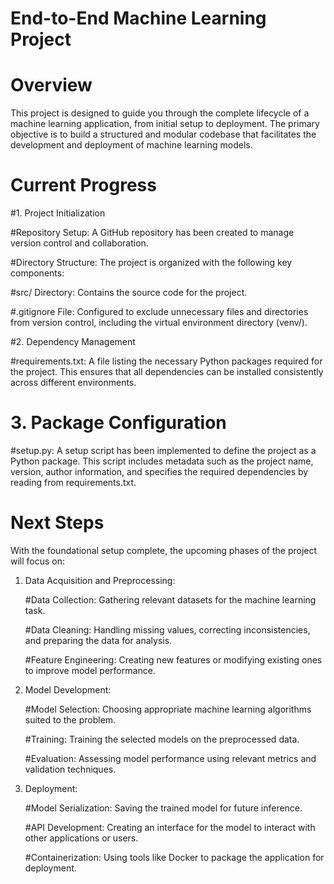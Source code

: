 # End-to-End Machine Learning Project

# Overview

This project is designed to guide you through the complete lifecycle of a machine learning application, from initial setup to deployment. The primary objective is to build a structured and modular codebase that facilitates the development and deployment of machine learning models.

# Current Progress

#1. Project Initialization

#Repository Setup: A GitHub repository has been created to manage version control and collaboration.

#Directory Structure: The project is organized with the following key components:

#src/ Directory: Contains the source code for the project.

#.gitignore File: Configured to exclude unnecessary files and directories from version control, including the virtual environment directory (venv/).

#2. Dependency Management

#requirements.txt: A file listing the necessary Python packages required for the project. This ensures that all dependencies can be installed consistently across different environments.

# 3. Package Configuration

#setup.py: A setup script has been implemented to define the project as a Python package. This script includes metadata such as the project name, version, author information, and specifies the required dependencies by reading from requirements.txt.

# Next Steps

With the foundational setup complete, the upcoming phases of the project will focus on:

1. Data Acquisition and Preprocessing:

   #Data Collection: Gathering relevant datasets for the machine learning task.

   #Data Cleaning: Handling missing values, correcting inconsistencies, and preparing the data for analysis.

   #Feature Engineering: Creating new features or modifying existing ones to improve model performance.

2. Model Development:

   #Model Selection: Choosing appropriate machine learning algorithms suited to the problem.

   #Training: Training the selected models on the preprocessed data.

   #Evaluation: Assessing model performance using relevant metrics and validation techniques.

3. Deployment:

   #Model Serialization: Saving the trained model for future inference.

   #API Development: Creating an interface for the model to interact with other applications or users.

   #Containerization: Using tools like Docker to package the application for deployment.
